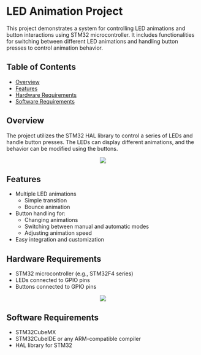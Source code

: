 # LED Animation Project

This project demonstrates a system for controlling LED animations and button interactions using STM32 microcontroller. It includes functionalities for switching between different LED animations and handling button presses to control animation behavior.

## Table of Contents

- [Overview](#overview)
- [Features](#features)
- [Hardware Requirements](#hardware-requirements)
- [Software Requirements](#software-requirements)
  
## Overview

The project utilizes the STM32 HAL library to control a series of LEDs and handle button presses. The LEDs can display different animations, and the behavior can be modified using the buttons.

<p align="center">
  <img src="https://github.com/miq312/Ledy_Stm32/blob/main/img/zdj1.jpg">
</p>

## Features

- Multiple LED animations
  - Simple transition
  - Bounce animation
- Button handling for:
  - Changing animations
  - Switching between manual and automatic modes
  - Adjusting animation speed
- Easy integration and customization

## Hardware Requirements

- STM32 microcontroller (e.g., STM32F4 series)
- LEDs connected to GPIO pins
- Buttons connected to GPIO pins
  
<p align="center">
  <img src="https://github.com/miq312/Ledy_Stm32/blob/main/img/zdj2.jpg">
</p>

## Software Requirements

- STM32CubeMX
- STM32CubeIDE or any ARM-compatible compiler
- HAL library for STM32
